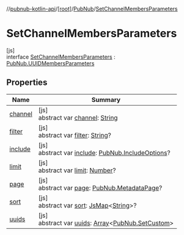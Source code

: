 //[pubnub-kotlin-api](../../../../index.md)/[[root]](../../index.md)/[PubNub](../index.md)/[SetChannelMembersParameters](index.md)

# SetChannelMembersParameters

[js]\
interface [SetChannelMembersParameters](index.md) : [PubNub.UUIDMembersParameters](../-u-u-i-d-members-parameters/index.md)

## Properties

| Name | Summary |
|---|---|
| [channel](channel.md) | [js]<br>abstract var [channel](channel.md): [String](https://kotlinlang.org/api/core/kotlin-stdlib/kotlin/-string/index.html) |
| [filter](../-u-u-i-d-members-parameters/filter.md) | [js]<br>abstract var [filter](../-u-u-i-d-members-parameters/filter.md): [String](https://kotlinlang.org/api/core/kotlin-stdlib/kotlin/-string/index.html)? |
| [include](../-u-u-i-d-members-parameters/include.md) | [js]<br>abstract var [include](../-u-u-i-d-members-parameters/include.md): [PubNub.IncludeOptions](../-include-options/index.md)? |
| [limit](../-u-u-i-d-members-parameters/limit.md) | [js]<br>abstract var [limit](../-u-u-i-d-members-parameters/limit.md): [Number](https://kotlinlang.org/api/core/kotlin-stdlib/kotlin/-number/index.html)? |
| [page](../-u-u-i-d-members-parameters/page.md) | [js]<br>abstract var [page](../-u-u-i-d-members-parameters/page.md): [PubNub.MetadataPage](../-metadata-page/index.md)? |
| [sort](../-u-u-i-d-members-parameters/sort.md) | [js]<br>abstract var [sort](../-u-u-i-d-members-parameters/sort.md): [JsMap](../../../../../../pubnub-kotlin/pubnub-kotlin-core-api/pubnub-kotlin-core-api/com.pubnub.kmp/-js-map/index.md)&lt;[String](https://kotlinlang.org/api/core/kotlin-stdlib/kotlin/-string/index.html)&gt;? |
| [uuids](uuids.md) | [js]<br>abstract var [uuids](uuids.md): [Array](https://kotlinlang.org/api/core/kotlin-stdlib/kotlin/-array/index.html)&lt;[PubNub.SetCustom](../-set-custom/index.md)&gt; |
